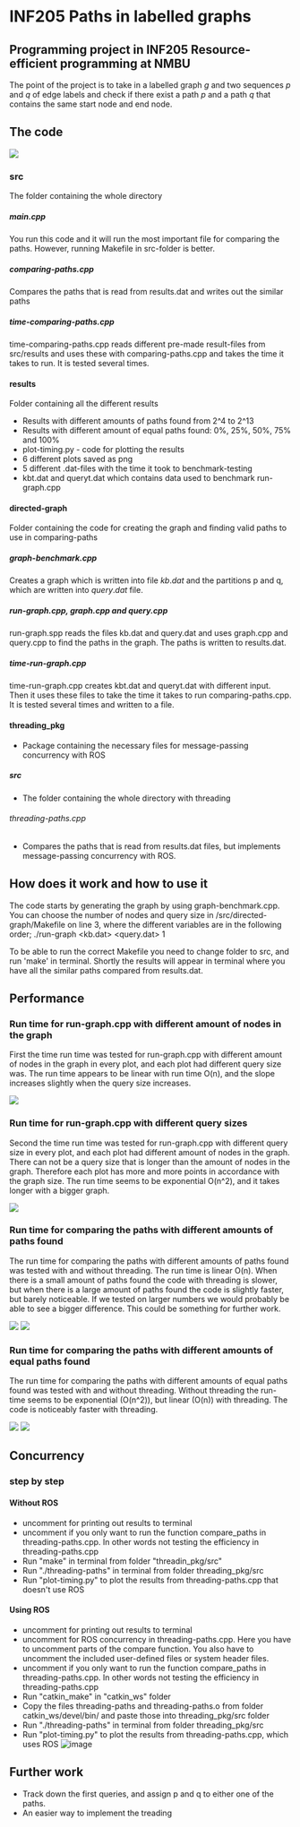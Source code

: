 # INF205 Paths in labelled graphs
## Programming project in INF205 Resource-efficient programming at NMBU
The point of the project is to take in a labelled graph *g* and two sequences *p* and *q* of edge labels and check if there exist a path *p* and a path *q* that contains the same start node and end node. 

## The code 
<img src="directory-tree.png">

### src
The folder containing the whole directory

##### main.cpp
You run this code and it will run the most important file for comparing the paths. However, running Makefile in src-folder is better. 

##### comparing-paths.cpp
Compares the paths that is read from results.dat and writes out the similar paths 

##### time-comparing-paths.cpp
time-comparing-paths.cpp reads different pre-made result-files from src/results and uses these with comparing-paths.cpp and takes the time it takes to run. It is tested several times. 


#### results 
Folder containing all the different results 
- Results with different amounts of paths found from 2^4 to 2^13
- Results with different amount of equal paths found: 0%, 25%, 50%, 75% and 100%
- plot-timing.py - code for plotting the results 
- 6 different plots saved as png 
- 5 different .dat-files with the time it took to benchmark-testing 
- kbt.dat and queryt.dat which contains data used to benchmark run-graph.cpp


#### directed-graph
Folder containing the code for creating the graph and finding valid paths to use in comparing-paths

##### graph-benchmark.cpp
Creates a graph which is written into file $kb.dat$ and the partitions p and q, which are written into $query.dat$ file.


##### run-graph.cpp, graph.cpp and query.cpp
run-graph.spp reads the files kb.dat and query.dat and uses graph.cpp and query.cpp to find the paths in the graph. The paths is written to results.dat. 

##### time-run-graph.cpp
time-run-graph.cpp creates kbt.dat and queryt.dat with different input. Then it uses these files to take the time it takes to run comparing-paths.cpp. It is tested several times and written to a file. 


#### threading_pkg 
- Package containing the necessary files for message-passing concurrency with ROS

##### src
- The folder containing the whole directory with threading

###### threading-paths.cpp
- Compares the paths that is read from results.dat files, but implements message-passing concurrency with ROS. 


## How does it work and how to use it
The code starts by generating the graph by using graph-benchmark.cpp. You can choose the number of nodes and query size in /src/directed-graph/Makefile on line 3, where the different variables are in the following order; ./run-graph <number of nodes> <query size> <kb.dat> <query.dat> 1
  
To be able to run the correct Makefile you need to change folder to src, and run 'make' in terminal. Shortly the results will appear in terminal where you have all the similar paths compared from results.dat.

## Performance 
### Run time for run-graph.cpp with different amount of nodes in the graph 
First the time run time was tested for run-graph.cpp with different amount of nodes in the graph in every plot, and each plot had different query size was. 
The run time appears to be linear with run time O(n), and the slope increases slightly when the query size increases. 

<img src="/src/results/plot-run-graph1.png">

### Run time for run-graph.cpp with different query sizes
Second the time run time was tested for run-graph.cpp with different query size in every plot, and each plot had different amount of nodes in the graph. 
There can not be a query size that is longer than the amount of nodes in the graph. Therefore each plot has more and more points in accordance with the graph size. 
The run time seems to be exponential O(n^2), and it takes longer with a bigger graph. 

<img src="/src/results/plot-run-graph2.png">


### Run time for comparing the paths with different amounts of paths found 
The run time for comparing the paths with different amounts of paths found was tested with and without threading. 
The run time is linear O(n). 
When there is a small amount of paths found the code with threading is slower, but when there is a large amount of paths found the code is slightly faster, but barely noticeable. If we tested on larger numbers we would probably be able to see a bigger difference. This could be something for further work. 

<img src="/src/results/plot-compare-paths1.png"> 
<img src="/src/results/plot-compare-paths-thread1.png">

### Run time for comparing the paths with different amounts of equal paths found 
The run time for comparing the paths with different amounts of equal paths found was tested with and without threading. 
Without threading the run-time seems to be exponential (O(n^2)), but linear (O(n)) with threading. 
The code is noticeably faster with threading. 

<img src="/src/results/plot-compare-paths2.png"> 
<img src="/src/results/plot-compare-paths-thread2.png">


## Concurrency 

### step by step
#### Without ROS
- uncomment for printing out results to terminal 
- uncomment if you only want to run the function compare_paths in threading-paths.cpp. In other words not testing the efficiency in threading-paths.cpp
- Run "make" in terminal from folder "threadin_pkg/src"
- Run "./threading-paths" in terminal from folder threading_pkg/src
- Run "plot-timing.py" to plot the results from threading-paths.cpp that doesn't use ROS

#### Using ROS
- uncomment for printing out results to terminal 
- uncomment for ROS concurrency in threading-paths.cpp. Here you have to uncomment parts of the compare function. You also have to uncomment the included user-defined files or system header files.  
- uncomment if you only want to run the function compare_paths in threading-paths.cpp. In other words not testing the efficiency in threading-paths.cpp
- Run "catkin_make" in "catkin_ws" folder
- Copy the files threading-paths and threading-paths.o from  folder catkin_ws/devel/bin/ and paste those into threading_pkg/src folder 
- Run "./threading-paths" in terminal from folder threading_pkg/src
- Run "plot-timing.py" to plot the results from threading-paths.cpp, which uses ROS
![image](https://user-images.githubusercontent.com/54395667/205754544-a2c6d364-1de1-4137-9416-4890c5eb1b12.png)



## Further work 
- Track down the first queries, and assign p and q to either one of the paths. 
- An easier way to implement the treading 

